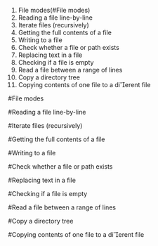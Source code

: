 1.	File modes(#File modes)
2.	Reading a file line-by-line
3.	Iterate files (recursively)
4.	Getting the full contents of a file
5.	Writing to a file
6.	Check whether a file or path exists
7.	Replacing text in a file
8.	Checking if a file is empty
9.	Read a file between a range of lines
10.	Copy a directory tree
11.	Copying contents of one file to a dierent file


#File modes

#Reading a file line-by-line

#Iterate files (recursively)

#Getting the full contents of a file

#Writing to a file

#Check whether a file or path exists

#Replacing text in a file

#Checking if a file is empty

#Read a file between a range of lines

#Copy a directory tree

#Copying contents of one file to a dierent file
